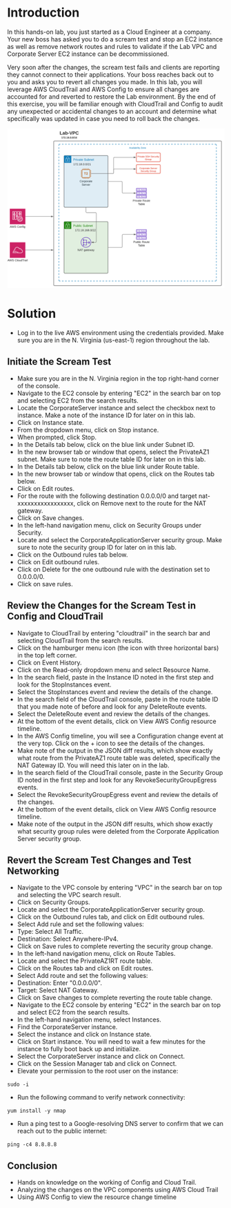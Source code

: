 # Introduction

In this hands-on lab, you just started as a Cloud Engineer at a company. Your new boss has asked you to do a scream test and stop an EC2 instance as well as remove network routes and rules to validate if the Lab VPC and Corporate Server EC2 instance can be decommissioned.

Very soon after the changes, the scream test fails and clients are reporting they cannot connect to their applications. Your boss reaches back out to you and asks you to revert all changes you made. In this lab, you will leverage AWS CloudTrail and AWS Config to ensure all changes are accounted for and reverted to restore the Lab environment. By the end of this exercise, you will be familiar enough with CloudTrail and Config to audit any unexpected or accidental changes to an account and determine what specifically was updated in case you need to roll back the changes.


![Architecture](https://github.com/Kenneth7117/AWS_Projects/blob/main/AWS%20Config%20and%20Cloud%20Trail/Images/CloudTrail_and_Config_Lab.png) 

# Solution
- Log in to the live AWS environment using the credentials provided. Make sure you are in the N. Virginia (us-east-1) region throughout the lab.

## Initiate the Scream Test
- Make sure you are in the N. Virginia region in the top right-hand corner of the console.
- Navigate to the EC2 console by entering "EC2" in the search bar on top and selecting EC2 from the search results.
- Locate the CorporateServer instance and select the checkbox next to instance. Make a note of the instance ID for later on in this lab.
- Click on Instance state.
- From the dropdown menu, click on Stop instance.
- When prompted, click Stop.
- In the Details tab below, click on the blue link under Subnet ID.
- In the new browser tab or window that opens, select the PrivateAZ1 subnet. Make sure to note the route table ID for later on in this lab.
- In the Details tab below, click on the blue link under Route table.
- In the new browser tab or window that opens, click on the Routes tab below.
- Click on Edit routes.
- For the route with the following destination 0.0.0.0/0 and target nat-xxxxxxxxxxxxxxxxx, click on Remove next to the route for the NAT gateway.
- Click on Save changes.
- In the left-hand navigation menu, click on Security Groups under Security.
- Locate and select the CorporateApplicationServer security group. Make sure to note the security group ID for later on in this lab.
- Click on the Outbound rules tab below.
- Click on Edit outbound rules.
- Click on Delete for the one outbound rule with the destination set to 0.0.0.0/0.
- Click on save rules.
## Review the Changes for the Scream Test in Config and CloudTrail
- Navigate to CloudTrail by entering "cloudtrail" in the search bar and selecting CloudTrail from the search results.
- Click on the hamburger menu icon (the icon with three horizontal bars) in the top left corner.
- Click on Event History.
- Click on the Read-only dropdown menu and select Resource Name.
- In the search field, paste in the Instance ID noted in the first step and look for the StopInstances event.
- Select the StopInstances event and review the details of the change.
- In the search field of the CloudTrail console, paste in the route table ID that you made note of before and look for any DeleteRoute events.
- Select the DeleteRoute event and review the details of the changes.
- At the bottom of the event details, click on View AWS Config resource timeline.
- In the AWS Config timeline, you will see a Configuration change event at the very top. Click on the + icon to see the details of the changes.
- Make note of the output in the JSON diff results, which show exactly what route from the PrivateAZ1 route table was deleted, specifically the NAT Gateway ID. You will need this later on in the lab.
- In the search field of the CloudTrail console, paste in the Security Group ID noted in the first step and look for any RevokeSecurityGroupEgress events.
- Select the RevokeSecurityGroupEgress event and review the details of the changes.
- At the bottom of the event details, click on View AWS Config resource timeline.
- Make note of the output in the JSON diff results, which show exactly what security group rules were deleted from the Corporate Application Server security group.
## Revert the Scream Test Changes and Test Networking
- Navigate to the VPC console by entering "VPC" in the search bar on top and selecting the VPC search result.
- Click on Security Groups.
- Locate and select the CorporateApplicationServer security group.
- Click on the Outbound rules tab, and click on Edit outbound rules.
- Select Add rule and set the following values:
- Type: Select All Traffic.
- Destination: Select Anywhere-IPv4.
- Click on Save rules to complete reverting the security group change.
- In the left-hand navigation menu, click on Route Tables.
- Locate and select the PrivateAZ1RT route table.
- Click on the Routes tab and click on Edit routes.
- Select Add route and set the following values:
- Destination: Enter "0.0.0.0/0".
- Target: Select NAT Gateway.
- Click on Save changes to complete reverting the route table change.
- Navigate to the EC2 console by entering "EC2" in the search bar on top and select EC2 from the search results.
- In the left-hand navigation menu, select Instances.
- Find the CorporateServer instance.
- Select the instance and click on Instance state.
- Click on Start instance. You will need to wait a few minutes for the instance to fully boot back up and initialize.
- Select the CorporateServer instance and click on Connect.
- Click on the Session Manager tab and click on Connect.
- Elevate your permission to the root user on the instance:
```
sudo -i
```
- Run the following command to verify network connectivity:
```
yum install -y nmap
```
- Run a ping test to a Google-resolving DNS server to confirm that we can reach out to the public internet:
```
ping -c4 8.8.8.8
```
## Conclusion

- Hands on knowledge on the working of Config and Cloud Trail.
- Analyzing the changes on the VPC components using AWS Cloud Trail
- Using AWS Config to view the resource change timeline
